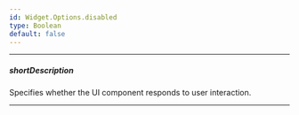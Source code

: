 ```yaml
---
id: Widget.Options.disabled
type: Boolean
default: false
---
```

---
##### shortDescription
Specifies whether the UI component responds to user interaction.

---
